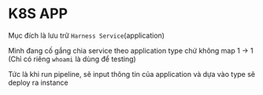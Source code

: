# K8S APP

Mục đích là lưu trữ `Harness Service`(application)

Mình đang cố gắng chia service theo application type chứ không map 1 -> 1 (Chỉ có riêng `whoami` là dùng để testing)

Tức là khi run pipeline, sẽ input thông tin của application và dựa vào type sẽ deploy ra instance
